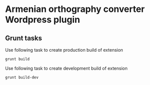 # Armenian orthography converter Wordpress plugin

## Grunt tasks

Use following task to create production build of extension

    grunt build

Use following task to create development build of extension

    grunt build-dev
